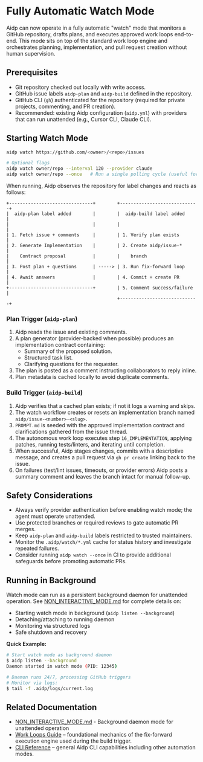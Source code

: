 # Fully Automatic Watch Mode

Aidp can now operate in a fully automatic "watch" mode that monitors a GitHub
repository, drafts plans, and executes approved work loops end-to-end. This
mode sits on top of the standard work loop engine and orchestrates planning,
implementation, and pull request creation without human supervision.

## Prerequisites

- Git repository checked out locally with write access.
- GitHub issue labels `aidp-plan` and `aidp-build` defined in the repository.
- GitHub CLI (`gh`) authenticated for the repository (required for private
  projects, commenting, and PR creation).
- Recommended: existing Aidp configuration (`aidp.yml`) with providers that can
  run unattended (e.g., Cursor CLI, Claude CLI).

## Starting Watch Mode

```bash
aidp watch https://github.com/<owner>/<repo>/issues

# Optional flags
aidp watch owner/repo --interval 120 --provider claude
aidp watch owner/repo --once   # Run a single polling cycle (useful for CI)
```

When running, Aidp observes the repository for label changes and reacts as
follows:

```
+-------------------------------+        +-----------------------------+
|  aidp-plan label added        |        |  aidp-build label added     |
|                               |        |                             |
| 1. Fetch issue + comments     |        | 1. Verify plan exists       |
| 2. Generate Implementation    |        | 2. Create aidp/issue-*      |
|    Contract proposal          |        |    branch                   |
| 3. Post plan + questions      | -----> | 3. Run fix-forward loop     |
| 4. Await answers              |        | 4. Commit + create PR       |
+-------------------------------+        | 5. Comment success/failure  |
                                         +-----------------------------+
```

### Plan Trigger (`aidp-plan`)

1. Aidp reads the issue and existing comments.
2. A plan generator (provider-backed when possible) produces an implementation
   contract containing:
   - Summary of the proposed solution.
   - Structured task list.
   - Clarifying questions for the requester.
3. The plan is posted as a comment instructing collaborators to reply inline.
4. Plan metadata is cached locally to avoid duplicate comments.

### Build Trigger (`aidp-build`)

1. Aidp verifies that a cached plan exists; if not it logs a warning and skips.
2. The watch workflow creates or resets an implementation branch named
   `aidp/issue-<number>-<slug>`.
3. `PROMPT.md` is seeded with the approved implementation contract and
   clarifications gathered from the issue thread.
4. The autonomous work loop executes step `16_IMPLEMENTATION`, applying patches,
   running tests/linters, and iterating until completion.
5. When successful, Aidp stages changes, commits with a descriptive message, and
   creates a pull request via `gh pr create` linking back to the issue.
6. On failures (test/lint issues, timeouts, or provider errors) Aidp posts a
   summary comment and leaves the branch intact for manual follow-up.

## Safety Considerations

- Always verify provider authentication before enabling watch mode; the agent
  must operate unattended.
- Use protected branches or required reviews to gate automatic PR merges.
- Keep `aidp-plan` and `aidp-build` labels restricted to trusted maintainers.
- Monitor the `.aidp/watch/*.yml` cache for status history and investigate
  repeated failures.
- Consider running `aidp watch --once` in CI to provide additional safeguards
  before promoting automatic PRs.

## Running in Background

Watch mode can run as a persistent background daemon for unattended operation. See [NON_INTERACTIVE_MODE.md](NON_INTERACTIVE_MODE.md) for complete details on:

- Starting watch mode in background (`aidp listen --background`)
- Detaching/attaching to running daemon
- Monitoring via structured logs
- Safe shutdown and recovery

**Quick Example:**

```bash
# Start watch mode as background daemon
$ aidp listen --background
Daemon started in watch mode (PID: 12345)

# Daemon runs 24/7, processing GitHub triggers
# Monitor via logs:
$ tail -f .aidp/logs/current.log
```

## Related Documentation

- [NON_INTERACTIVE_MODE.md](NON_INTERACTIVE_MODE.md) - Background daemon mode for unattended operation
- [Work Loops Guide](WORK_LOOPS_GUIDE.md) – foundational mechanics of the
  fix-forward execution engine used during the build trigger.
- [CLI Reference](../README.md) – general Aidp CLI capabilities including other
  automation modes.
